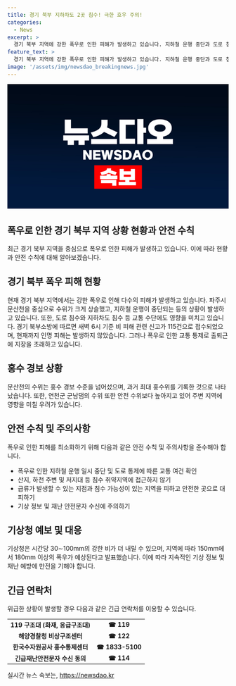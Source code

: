 ```yaml
---
title: 경기 북부 지하차도 2곳 침수! 극한 호우 주의!
categories:
  - News
excerpt: >
  경기 북부 지역에 강한 폭우로 인한 피해가 발생하고 있습니다. 지하철 운행 중단과 도로 침수로 인한 교통 통제가 이뤄지고 있으며, 소방당국은 폭우로 인한 비 피해 신고를 받고 있습니다. 경기 지역에서는 앞으로도 시간당 30∼100㎜의 강한 비가 예상되고 있어 주변 지역에는 조심이 필요합니다.
feature_text: >
  경기 북부 지역에 강한 폭우로 인한 피해가 발생하고 있습니다. 지하철 운행 중단과 도로 침수로 인한 교통 통제가 이뤄지고 있으며, 소방당국은 폭우로 인한 비 피해 신고를 받고 있습니다. 경기 지역에서는 앞으로도 시간당 30∼100㎜의 강한 비가 예상되고 있어 주변 지역에는 조심이 필요합니다.
image: '/assets/img/newsdao_breakingnews.jpg'
---
```


<p><img src="/assets/img/newsdao_breakingnews.jpg" alt="pcversion 속보" /></p>

<h2>폭우로 인한 경기 북부 지역 상황 현황과 안전 수칙</h2>

<p data-ke-size="size16"></p>

<p data-ke-size="size16">최근 경기 북부 지역을 중심으로 폭우로 인한 피해가 발생하고 있습니다. 이에 따라 현황과 안전 수칙에 대해 알아보겠습니다.</p>

<h2 data-ke-size="size26">경기 북부 폭우 피해 현황</h2>

<p data-ke-size="size16">현재 경기 북부 지역에서는 강한 폭우로 인해 다수의 피해가 발생하고 있습니다. 파주시 문산천을 중심으로 수위가 크게 상슬했고, 지하철 운행이 중단되는 등의 상황이 발생하고 있습니다. 또한, 도로 침수와 지하차도 침수 등 교통 수단에도 영향을 미치고 있습니다. 경기 북부소방에 따르면 새벽 6시 기준 비 피해 관련 신고가 115건으로 접수되었으며, 현재까지 인명 피해는 발생하지 않았습니다. 그러나 폭우로 인한 교통 통제로 출퇴근에 지장을 초래하고 있습니다.</p>

<h2 data-ke-size="size26">홍수 경보 상황</h2>

<p data-ke-size="size16">문산천의 수위는 홍수 경보 수준을 넘어섰으며, 과거 최대 홍수위를 기록한 것으로 나타났습니다. 또한, 연천군 군남댐의 수위 또한 안전 수위보다 높아지고 있어 주변 지역에 영향을 미칠 우려가 있습니다.</p>

<h2 data-ke-size="size26">안전 수칙 및 주의사항</h2>

<p data-ke-size="size16">폭우로 인한 피해를 최소화하기 위해 다음과 같은 안전 수칙 및 주의사항을 준수해야 합니다.</p>

<ul>
<li>폭우로 인한 지하철 운행 일시 중단 및 도로 통제에 따른 교통 여건 확인</li>
<li>산지, 하천 주변 및 저지대 등 침수 취약지역에 접근하지 않기</li>
<li>급류가 발생할 수 있는 지점과 침수 가능성이 있는 지역을 피하고 안전한 곳으로 대피하기</li>
<li>기상 정보 및 재난 안전문자 수신에 주의하기</li>
</ul>

<h2 data-ke-size="size26">기상청 예보 및 대응</h2>

<p data-ke-size="size16">기상청은 시간당 30∼100mm의 강한 비가 더 내릴 수 있으며, 지역에 따라 150mm에서 180mm 이상의 폭우가 예상된다고 발표했습니다. 이에 따라 지속적인 기상 정보 및 재난 예방에 만전을 기해야 합니다.</p>

<h2 data-ke-size="size26">긴급 연락처</h2>

<p data-ke-size="size16">위급한 상황이 발생할 경우 다음과 같은 긴급 연락처를 이용할 수 있습니다.</p>

<table>
<tbody>
<tr>
<td style="text-align: center; height: 17px;"><b>119 구조대 (화재, 응급구조대)</b></td>
<td style="text-align: center; height: 17px;"><b>☎ 119</b></td>
</tr>
<tr>
<td style="text-align: center; height: 17px;"><b>해양경찰청 비상구조센터</b></td>
<td style="text-align: center; height: 17px;"><b>☎ 122</b></td>
</tr>
<tr>
<td style="text-align: center; height: 17px;"><b>한국수자원공사 홍수통제센터</b></td>
<td style="text-align: center; height: 17px;"><b>☎ 1833-5100</b></td>
</tr>
<tr>
<td style="text-align: center; height: 17px;"><b>긴급재난안전문자 수신 동의</b></td>
<td style="text-align: center; height: 17px;"><b>☎ 114</b></td>
</tr>
</tbody>
</table>

<p data-ke-size="size16"></p>
실시간 뉴스 속보는, <a href="https://newsdao.kr" rel="dofollow">https://newsdao.kr</a>


